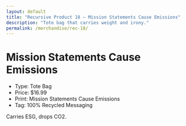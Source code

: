 ```yaml
---
layout: default
title: "Recursive Product 18 — Mission Statements Cause Emissions"
description: "Tote bag that carries weight and irony."
permalink: /merchandise/rec-18/
---
```


# Mission Statements Cause Emissions

- Type: Tote Bag
- Price: $16.99
- Print: Mission Statements Cause Emissions
- Tag: 100% Recycled Messaging

Carries ESG, drops CO2.
